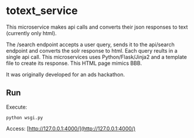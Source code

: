 # totext_service
This microservice makes api calls and converts their json responses to text (currently only html).

The /search endpoint accepts a user query, sends it to the api/search endpoint and converts the solr response to html.  Each query reults in a single api call.  This microservices uses Python/Flask/Jinja2 and a template file to create its response.  This HTML page mimics BBB.

It was originally developed for an ads hackathon.

## Run

Execute:

```
python wsgi.py
```

Access: [http://127.0.0.1:4000/](http://127.0.0.1:4000/)

